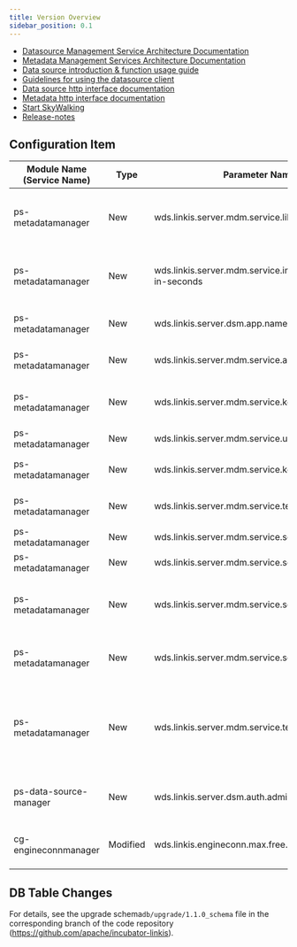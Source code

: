 ```yaml
---
title: Version Overview
sidebar_position: 0.1
---
```


- [Datasource Management Service Architecture Documentation](/architecture/public-enhancement-services/datasource-manager.md)
- [Metadata Management Services Architecture Documentation](/architecture/public-enhancement-services/metadata-manager.md)
- [Data source introduction & function usage guide](/deployment/start-metadatasource.md)
- [Guidelines for using the datasource client](user-guide/linkis-datasource-client.md)
- [Data source http interface documentation](/api/http/data-source-manager-api.md)
- [Metadata http interface documentation](/api/http/metadatamanager-api.md)
- [Start SkyWalking](/deployment/involve-skywalking-into-linkis.md)
- [Release-notes](/download/release-notes-1.1.0)

## Configuration Item

| Module Name (Service Name) | Type | Parameter Name | Default Value | Description |
| ----------- | ----- | ------------------------------- | ------------------------- | ------------------------ |
|ps-metadatamanager | New | wds.linkis.server.mdm.service.lib.dir | /lib/linkis-public-enhancements/linkis-ps-metadatamanager/service | Set the relative path to load the data source jar package, will be called by reflection|
|ps-metadatamanager | New | wds.linkis.server.mdm.service.instance.expire-in-seconds | 60 | Set the expiration time for loading sub-services, after which the service will not be loaded |
|ps-metadatamanager | New | wds.linkis.server.dsm.app.name | linkis-ps-data-source-manager | Set the name of the data source information |
|ps-metadatamanager | New | wds.linkis.server.mdm.service.app.name | linkis-ps-metadatamanager | Service name for setting metadata information |
|ps-metadatamanager | New | wds.linkis.server.mdm.service.kerberos.principle | hadoop/HOST@EXAMPLE.COM | set kerberos principle for linkis-metadata hive service |
|ps-metadatamanager | New | wds.linkis.server.mdm.service.user | hadoop | Set the access user of hive service |
|ps-metadatamanager | New | wds.linkis.server.mdm.service.kerberos.krb5.path | "" | Set the kerberos krb5 path used by the hive service |
|ps-metadatamanager | New | wds.linkis.server.mdm.service.temp.location | classpath:/tmp | Set the temporary path of kafka and hive |
|ps-metadatamanager | New | wds.linkis.server.mdm.service.sql.driver | com.mysql.jdbc.Driver | Set the driver of mysql service |
|ps-metadatamanager | New | wds.linkis.server.mdm.service.sql.url | jdbc:mysql://%s:%s/%s | Set the url format of mysql service |
|ps-metadatamanager | New | wds.linkis.server.mdm.service.sql.connect.timeout | 3000 | Set the connection timeout time for mysql service to connect to mysql service |
|ps-metadatamanager | New | wds.linkis.server.mdm.service.sql.socket.timeout | 6000 | Set the socket timeout time for mysql service to open mysql service |
|ps-metadatamanager | New | wds.linkis.server.mdm.service.temp.location | /tmp/keytab | Set the local temporary storage path of the service, mainly to store the authentication files downloaded from the bml material service |
|ps-data-source-manager| New | wds.linkis.server.dsm.auth.admin | hadoop | datasourcemanager part of the interface permission authentication user |
|cg-engineconnmanager| Modified | wds.linkis.engineconn.max.free.time | 1h -> 0.5h | Maximum idle time of EngineConn changed from 1h to 0.5h |

## DB Table Changes

For details, see the upgrade schema`db/upgrade/1.1.0_schema` file in the corresponding branch of the code repository (<https://github.com/apache/incubator-linkis>).

